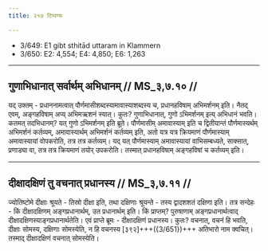 ```yaml
---
title: २१७ टिप्पण्यः

---
```

- 3/649: E1 gibt sthitād uttaram in Klammern
- 3/650: E2: 4,554; E4: 4,850; E6: 1,263

____________________________________________


## गुणाभिधानात् सर्वार्थम् अभिधानम् // MS_३,७.१० //

यद् उक्तम् - प्रधाननामत्वात् पौर्णमासीशब्दस्यामावास्याशब्दस्य च, प्रधानहविषाम् अभिमर्शनम् इति। नैतद् एवम्, अङ्गहविषाम् अप्य् अभिमऋशनं स्यात्। कुतः? गुणाभिधानात्, गुणो ऽभिमर्शनम् इत्य् अभिधानं भवति। कतमत् तदभिधानम्? यत् गुणो ऽभिमर्शनम् इति ब्रूते। पौर्णमासीम् अमावास्याम् इति च द्वितीयान्तं पौर्णमास्यर्थम् अभिमर्शनं कर्तव्यम्, अमावास्यार्थम् अभिमर्शनं कर्तव्यम् इति, अतो यत्र यत्र क्रियमाणं पौर्णमास्याम् अमावास्यायां वोपकरोति, तत्र तत्र कर्तव्यम्। यद् यत् पौर्णमास्याम् अमावास्यायां वाभिसम्बध्यते, साक्सात्, प्रणाड्या वा, तत्र तत्र क्रियमाणं तयोर् उपकरोति। तस्मात् प्रधानहविषाम् अङ्गहविषां च कर्तव्यम् इति।


____________________________________________


## दीक्षादक्षिणं तु वचनात् प्रधानस्य // MS_३,७.११ //

ज्योतिष्टोमे दीक्षाः श्रूयते - तिस्रो दीक्षा इति, तथा दक्षिणाः श्रूयन्ते - तस्य द्वादशशतं दक्षिणा इति। तत्र सन्देहः - किं दीक्षादक्षिणम् अङ्गप्रधानार्थम्, उत प्रधानार्थम् इति। किं प्राप्तम्? पुरुषाणाम् अङ्गप्रधानार्थत्वाद् दीक्षादक्षिणस्याङ्गप्रधानार्थतेति। एवं प्राप्ते ब्रूमः - दीक्षादक्षिणं प्रधानस्य। कुतः? वचनात्, वचनं हि भवति, दीक्षाः सोमस्य, दक्षिणाः सोमस्येति, न हि वचनस्य [३९२]+++({3/651})+++ अतिभारो नाम क्वचित्। तस्माद् दीक्षादक्षिणं वचनात् सोमस्येति।